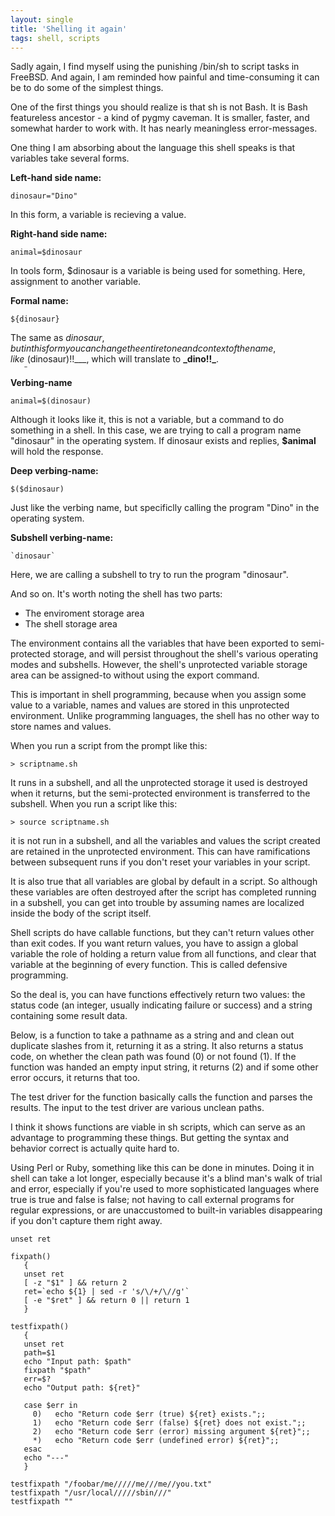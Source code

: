 ```yaml
---
layout: single
title: 'Shelling it again'
tags: shell, scripts
---
```


Sadly again, I find myself using the punishing /bin/sh to script tasks in FreeBSD. And again, I am reminded how painful and time-consuming it can be to do some of the simplest things.

One of the first things you should realize is that sh is not Bash. It is Bash featureless ancestor - a kind of pygmy caveman. It is smaller, faster, and somewhat harder to work with. It has nearly meaningless error-messages.

One thing I am absorbing about the language this shell speaks is that variables take several forms.

__Left-hand side name:__

~~~
dinosaur="Dino"
~~~~~
In this form, a variable is recieving a value. 

__Right-hand side name:__

~~~
animal=$dinosaur
~~~~~
In tools form, $dinosaur is a variable is being used for something. Here, assignment to another variable.

__Formal name:__

~~~
${dinosaur}
~~~~~
The same as $dinosaur, but in this form you can change the entire tone and context of the name, like __\_$(dinosaur)!!\___, which will translate to __\_dino!!\___. 

__Verbing-name__

~~~
animal=$(dinosaur)
~~~~~
Although it looks like it, this is not a variable, but a command to do something in a shell. In this case, we are trying to call a program name "dinosaur" in the operating system. If dinosaur exists and replies, __$animal__ will hold the response.

__Deep verbing-name:__

~~~
$($dinosaur)
~~~~~
Just like the verbing name, but specificlly calling the program "Dino" in the operating system.

__Subshell verbing-name:__

~~~
`dinosaur`
~~~~~
Here, we are calling a subshell to try to run the program "dinosaur".

And so on. It's worth noting the shell has two parts:

+ The enviroment storage area
+ The shell storage area

The environment contains all the variables that have been exported to semi-protected storage, and will persist throughout the shell's various operating modes and subshells. However, the shell's unprotected variable storage area can be assigned-to without using the export command.

This is important in shell programming, because when you assign some value to a variable, names and values are stored in this unprotected environment. Unlike programming languages, the shell has no other way to store names and values. 

When you run a script from the prompt like this:

~~~ shell
> scriptname.sh
~~~~~

It runs in a subshell, and all the unprotected storage it used is destroyed when it returns, but the semi-protected environment is transferred to the subshell. When you run a script like this:

~~~ shell
> source scriptname.sh
~~~~~

it is not run in a subshell, and all the variables and values the script created are retained in the unprotected environment. This can have ramifications between subsequent runs if you don't reset your variables in your script.

It is also true that all variables are global by default in a script. So although these variables are often destroyed after the script has completed running in a subshell, you can get into trouble by assuming names are localized inside the body of the script itself.

Shell scripts do have callable functions, but they can't return values other than exit codes. If you want return values, you have to assign a global variable the role of holding a return value from all functions, and clear that variable at the beginning of every function. This is called defensive programming.

So the deal is, you can have functions effectively return two values: the status code (an integer, usually indicating failure or success) and a string containing some result data. 

Below, is a function to take a pathname as a string and and clean out duplicate slashes from it, returning it as a string. It also returns a status code, on whether the clean path was found (0) or not found (1). If the function was handed an empty input string, it returns (2) and if some other error occurs, it returns that too.

The test driver for the function basically calls the function and parses the results. The input to the test driver are various unclean paths.

I think it shows functions are viable in sh scripts, which can serve as an advantage to programming these things. But getting the syntax and behavior correct is actually quite hard to. 

Using Perl or Ruby, something like this can be done in minutes. Doing it in shell can take a lot longer, especially because it's a blind man's walk of trial and error, especially if you're used to more sophisticated languages where true is true and false is false; not having to call external programs for regular expressions, or are unaccustomed to built-in variables disappearing if you don't capture them right away.

~~~ shell
unset ret
 
fixpath()
   {
   unset ret
   [ -z "$1" ] && return 2
   ret=`echo ${1} | sed -r 's/\/+/\//g'`
   [ -e "$ret" ] && return 0 || return 1
   }
 
testfixpath()
   {
   unset ret
   path=$1
   echo "Input path: $path"
   fixpath "$path"
   err=$?
   echo "Output path: ${ret}"
 
   case $err in
     0)   echo "Return code $err (true) ${ret} exists.";;
     1)   echo "Return code $err (false) ${ret} does not exist.";;
     2)   echo "Return code $err (error) missing argument ${ret}";;
     *)   echo "Return code $err (undefined error) ${ret}";;
   esac
   echo "---"
   }
 
testfixpath "/foobar/me/////me///me//you.txt"
testfixpath "/usr/local/////sbin///"
testfixpath ""
~~~~~
